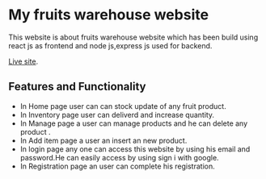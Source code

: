 # My fruits warehouse website
This website is about fruits warehouse website which has been build using react js as frontend and node js,express js used for backend.

[Live site](https://fruits-inventory-f76b8.web.app/).
## Features and Functionality
* In Home page user can can stock update of any fruit product.
* In Inventory page user can deliverd and increase quantity.
* In Manage page a user can manage products and he can delete any product .
* In Add item page a user an insert an new product.
* In login page any one can access this website by using his email and password.He can easily access by using sign i with google.
* In Registration page an user can complete his registration.











